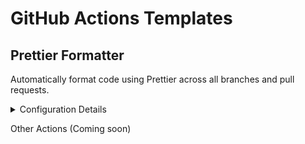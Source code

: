 # GitHub Actions Templates

## Prettier Formatter
Automatically format code using Prettier across all branches and pull requests.

<details>
<summary>Configuration Details</summary>

### Features
- Runs on every push and pull request
- Formats only changed files
- Automatically commits formatting changes

### Usage
No manual configuration needed. Action automatically runs on repository push/PR.


### Best Practices

- Keep prettier.config.js in project root
- Install Prettier as dev dependency

</details>

Other Actions
(Coming soon)
